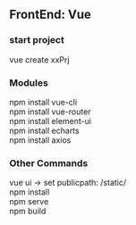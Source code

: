 ## FrontEnd: Vue
### start project  
vue create xxPrj  
  
### Modules
npm install vue-cli  
npm install vue-router  
npm install element-ui  
npm install echarts  
npm install axios  
  
### Other Commands  
vue ui -> set publicpath: /static/   
npm install  
npm serve   
npm build  
  
